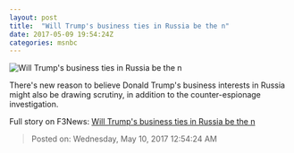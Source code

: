 ```yaml
---
layout: post
title:  "Will Trump's business ties in Russia be the n"
date: 2017-05-09 19:54:24Z
categories: msnbc
---
```


![Will Trump's business ties in Russia be the n](http://www.msnbc.com/sites/msnbc/files/styles/ratio--1_91-1--1200x630/public/2552284.jpg?itok=k1bc5sfG)

There's new reason to believe Donald Trump's business interests in Russia might also be drawing scrutiny, in addition to the counter-espionage investigation.


Full story on F3News: [Will Trump's business ties in Russia be the n](http://www.f3nws.com/n/rcg4bH)

> Posted on: Wednesday, May 10, 2017 12:54:24 AM
